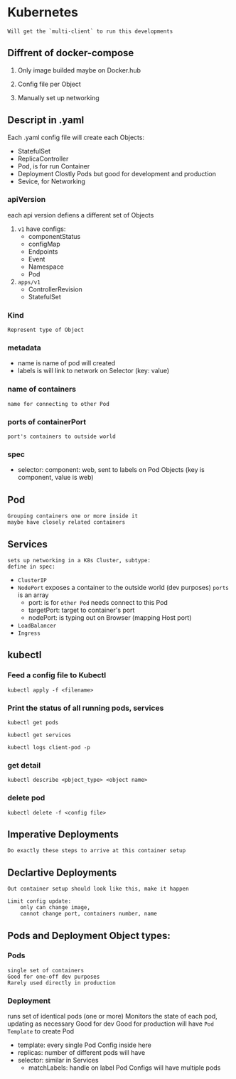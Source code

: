 # Kubernetes
    Will get the `multi-client` to run this developments

## Diffrent of docker-compose 
1. Only image builded maybe on Docker.hub

2. Config file per Object

3. Manually set up networking


## Descript in .yaml
Each .yaml config file will create each Objects:
  - StatefulSet
  - ReplicaController
  - Pod, is for run Container
  - Deployment Clostly Pods but good for development and production
  - Sevice, for Networking

### apiVersion
each api version defiens a different set of Objects
1. `v1` have configs: 
    - componentStatus
    - configMap
    - Endpoints
    - Event
    - Namespace
    - Pod
2. `apps/v1`
    - ControllerRevision
    - StatefulSet

### Kind
    Represent type of Object
### metadata
- name is name of pod will created
- labels is will link to network on Selector (key: value)
### name of containers
    name for connecting to other Pod
### ports of containerPort
    port's containers to outside world

### spec
- selector: component: web, sent to labels on Pod Objects (key is component, value is web)
## Pod
    Grouping containers one or more inside it
    maybe have closely related containers

## Services
    sets up networking in a K8s Cluster, subtype:
    define in spec:
- `ClusterIP`
- `NodePort` exposes a container to the outside world (dev purposes)
    `ports` is an array
    - port: is for `other Pod` needs connect to this Pod
    - targetPort: target to container's port
    - nodePort: is typing out on Browser (mapping Host port)
- `LoadBalancer`
- `Ingress`


## kubectl

### Feed a config file to Kubectl
```
kubectl apply -f <filename>
```

### Print the status of all running pods, services
```
kubectl get pods

kubectl get services

kubectl logs client-pod -p 
```

### get detail
```
kubectl describe <pbject_type> <object name>
```

### delete pod
```
kubectl delete -f <config file>
```
## Imperative Deployments
    Do exactly these steps to arrive at this container setup

## Declartive Deployments
    Out container setup should look like this, make it happen

    Limit config update:
        only can change image, 
        cannot change port, containers number, name


## Pods and Deployment Object types:
### Pods 
    single set of containers
    Good for one-off dev purposes
    Rarely used directly in production
### Deployment
 runs set of identical pods (one or more)
 Monitors the state of each pod, updating as necessary
 Good for dev
 Good for production
 will have `Pod Template` to create Pod
 - template: every single Pod Config inside here
 - replicas: number of different pods will have
 - selector: similar in Services
    - matchLabels: handle on label Pod Configs will have multiple pods